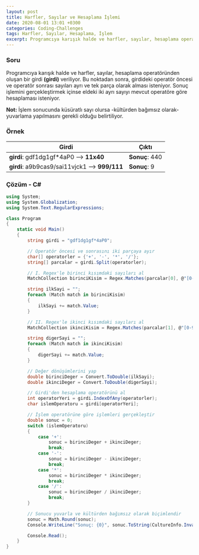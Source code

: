 ```yaml
---
layout: post
title: Harfler, Sayılar ve Hesaplama İşlemi
date: 2020-08-01 13:01 +0300
categories: Coding-Challenges
tags: Harfler, Sayılar, Hesaplama, İşlem
excerpt: Programcıya karışık halde ve harfler, sayılar, hesaplama operatöründen oluşan bir girdi veriliyor. Bu noktadan sonra, girdideki operatör öncesi ve operatör sonrası sayıları ayrı ve tek parça olarak alması isteniyor.Sonuç işlemini gerçekleştirmek içinse eldeki iki ayrı sayıyı mevcut operatöre göre hesaplaması isteniyor...
---
```

### Soru
Programcıya karışık halde ve harfler, sayılar, hesaplama operatöründen oluşan bir girdi **(girdi)** veriliyor. Bu noktadan sonra, girdideki operatör öncesi ve operatör sonrası sayıları ayrı ve tek parça olarak alması isteniyor. Sonuç işlemini gerçekleştirmek içinse eldeki iki ayrı sayıyı mevcut operatöre göre hesaplaması isteniyor.

**Not:** İşlem sonucunda küsüratlı sayı olursa -kültürden bağımsız olarak- yuvarlama yapılmasını gerekli olduğu belirtiliyor.

### Örnek

| Girdi                | Çıktı                               |
|----------------------|-------------------------------------|
| **girdi**: gdf1dg1gf*4aP0 --> **11x40**  | **Sonuç**: 440 |
| **girdi**: a9b9cas9/sai11vjck1 --> **999/111** | **Sonuç**: 9 |

### Çözüm - C#
```csharp
using System;
using System.Globalization;
using System.Text.RegularExpressions;

class Program
{
    static void Main()
    {
        string girdi = "gdf1dg1gf*4aP0";

        // Operatör öncesi ve sonrasını iki parçaya ayır
        char[] operatorler = {'+', '-', '*', '/'};
        string[] parcalar = girdi.Split(operatorler);

        // I. Regex'le birinci kısımdaki sayıları al
        MatchCollection birinciKisim = Regex.Matches(parcalar[0], @"[0-9\.]+");

        string ilkSayi = "";
        foreach (Match match in birinciKisim)
        {
            ilkSayi += match.Value;
        }

        // II. Regex'le ikinci kısımdaki sayıları al
        MatchCollection ikinciKisim = Regex.Matches(parcalar[1], @"[0-9\.]+");

        string digerSayi = "";
        foreach (Match match in ikinciKisim)
        {
            digerSayi += match.Value;
        }

        // Değer dönüşümlerini yap
        double birinciDeger = Convert.ToDouble(ilkSayi);
        double ikinciDeger = Convert.ToDouble(digerSayi);

        // Girdi'den hesaplama operatörünü al
        int operatorYeri = girdi.IndexOfAny(operatorler);
        char islemOperatoru = girdi[operatorYeri];

        // İşlem operatörüne göre işlemleri gerçekleştir
        double sonuc = 0;
        switch (islemOperatoru)
        {
            case '+':
                sonuc = birinciDeger + ikinciDeger;
                break;
            case '-':
                sonuc = birinciDeger - ikinciDeger;
                break;
            case '*':
                sonuc = birinciDeger * ikinciDeger;
                break;
            case '/':
                sonuc = birinciDeger / ikinciDeger;
                break;
        }

        // Sonucu yuvarla ve kültürden bağımsız olarak biçimlendir
        sonuc = Math.Round(sonuc);
        Console.WriteLine("Sonuç: {0}", sonuc.ToString(CultureInfo.InvariantCulture));

        Console.Read();
    }
}
```
